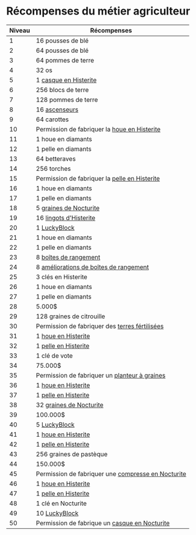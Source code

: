 # Récompenses du métier agriculteur

| Niveau | Récompenses                                                                                             |
|--------|---------------------------------------------------------------------------------------------------------|
| 1      | 16 pousses de blé                                                                                       |
| 2      | 64 pousses de blé                                                                                       |
| 3      | 64 pommes de terre                                                                                      |
| 4      | 32 os                                                                                                   |
| 5      | 1 [casque en Histerite](https://histeria.fr/wiki/armors/histerite-helmet)                               |
| 6      | 256 blocs de terre                                                                                      |
| 7      | 128 pommes de terre                                                                                     |
| 8      | 16 [ascenseurs](https://histeria.fr/wiki/blocks/escalator)                                              |
| 9      | 64 carottes                                                                                             |
| 10     | Permission de fabriquer la [houe en Histerite](https://histeria.fr/wiki/tools/histerite-hoe)            |
| 11     | 1 houe en diamants                                                                                      |
| 12     | 1 pelle en diamants                                                                                     |
| 13     | 64 betteraves                                                                                           | 
| 14     | 256 torches                                                                                             |
| 15     | Permission de fabriquer la [pelle en Histerite](https://histeria.fr/wiki/tools/histerite-shovel)        |
| 16     | 1 houe en diamants                                                                                      |
| 17     | 1 pelle en diamants                                                                                     |
| 18     | 5 [graines de Nocturite](https://histeria.fr/wiki/items/nocturite-seed)                                 |
| 19     | 16 [lingots d'Histerite](https://histeria.fr/wiki/items/histerite-ingot)                                |
| 20     | 1 [LuckyBlock](https://histeria.fr/wiki/blocks/lucky-block)                                             |
| 21     | 1 houe en diamants                                                                                      |
| 22     | 1 pelle en diamants                                                                                     |
| 23     | 8 [boîtes de rangement](https://histeria.fr/wiki/blocks/drawer)                                         |
| 24     | 8 [améliorations de boîtes de rangement](https://histeria.fr/wiki/items/drawer-upgrade)                 |
| 25     | 3 clés en Histerite                                                                                     |
| 26     | 1 houe en diamants                                                                                      |
| 27     | 1 pelle en diamants                                                                                     |
| 28     | 5.000$                                                                                                  |
| 29     | 128 graines de citrouille                                                                               |
| 30     | Permission de fabriquer des [terres fértilisées](https://histeria.fr/wiki/blocks/fertilized-dirt)       |
| 31     | 1 [houe en Histerite](https://histeria.fr/wiki/tools/histerite-hoe)                                     |
| 32     | 1 [pelle en Histerite](https://histeria.fr/wiki/tools/histerite-shovel)                                 | 
| 33     | 1 clé de vote                                                                                           |
| 34     | 75.000$                                                                                                 |
| 35     | Permission de fabriquer un [planteur à graines](https://histeria.fr/wiki/items/seed-planter)            |
| 36     | 1 [houe en Histerite](https://histeria.fr/wiki/tools/histerite-hoe)                                     |
| 37     | 1 [pelle en Histerite](https://histeria.fr/wiki/tools/histerite-shovel)                                 |
| 38     | 32 [graines de Nocturite](https://histeria.fr/wiki/items/nocturite-seed)                                |
| 39     | 100.000$                                                                                                |
| 40     | 5 [LuckyBlock](https://histeria.fr/wiki/blocks/lucky-block)                                             |
| 41     | 1 [houe en Histerite](https://histeria.fr/wiki/tools/histerite-hoe)                                     |
| 42     | 1 [pelle en Histerite](https://histeria.fr/wiki/tools/histerite-shovel)                                 |
| 43     | 256 graines de pastèque                                                                                 |
| 44     | 150.000$                                                                                                |
| 45     | Permission de fabriquer une [compresse en Nocturite](https://histeria.fr/wiki/items/nocturite-compress) |
| 46     | 1 [houe en Histerite](https://histeria.fr/wiki/tools/histerite-hoe)                                     |                                    |
| 47     | 1 [pelle en Histerite](https://histeria.fr/wiki/tools/histerite-shovel)                                 |                                
| 48     | 1 clé en Nocturite                                                                                      |
| 49     | 10 [LuckyBlock](https://histeria.fr/wiki/blocks/lucky-block)                                            |
| 50     | Permission de fabrique un [casque en Nocturite](https://histeria.fr/wiki/armors/nocturite-helmet)       |
